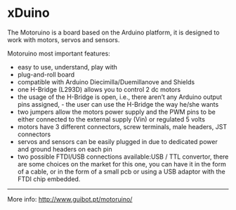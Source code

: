 xDuino
======

The Motoruino is a board based on the Arduino platform, it is designed to work with motors, servos and sensors.

Motoruino most important features:
- easy to use, understand, play with
- plug-and-roll board
- compatible with Arduino Diecimilla/Duemillanove and Shields
- one H-Bridge (L293D) allows you to control 2 dc motors
- the usage of the H-Bridge is open, i.e., there aren’t any Arduino output pins assigned, - the user can use the H-Bridge the way he/she wants
- two jumpers allow the motors power supply and the PWM pins to be either connected to the external supply (Vin) or regulated 5 volts
- motors have 3 different connectors, screw terminals, male headers, JST connectors
- servos and sensors can be easily plugged in due to dedicated power and ground headers on each pin
- two possible FTDI/USB connections available:USB / TTL convertor, there are some choices on the market for this one, you can have it in the form of a cable, or in the form of a small pcb or using a USB adaptor with the FTDI chip embedded.

------
More info: http://www.guibot.pt/motoruino/